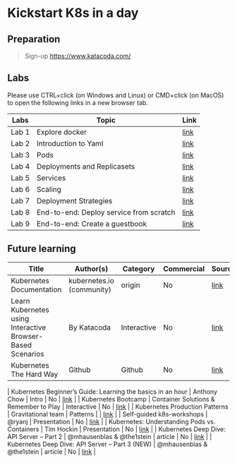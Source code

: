 # Kickstart K8s in a day

## Preparation
> Sign-up https://www.katacoda.com/

## Labs
Please use CTRL+click (on Windows and Linux) or CMD+click (on MacOS) to open the following links in a new browser tab.

| Labs  | Topic           | Link  |
| ----- |-------------| -----|
| Lab 1 | Explore docker | [link](labs/lab1:docker.md) |
| Lab 2 | Introduction to Yaml | [link](https://yaml-online-parser.appspot.com/) |
| Lab 3 | Pods      |    [link](labs/lab3:pods.md) |
| Lab 4 | Deployments and Replicasets |    [link](labs/lab4:deployment.md) |
| Lab 5 | Services      |    [link](labs/lab5:services.md) |
| Lab 6 | Scaling      |    [link](labs/lab6:scaling.md) |
| Lab 7 | Deployment Strategies      |    [link](labs/lab7:deployment-strategies.md) |
| Lab 8 | End-to-end: Deploy service from scratch |    [link](https://www.katacoda.com/courses/kubernetes/deploy-service-from-source) |
| Lab 9 | End-to-end: Create a guestbook |    [link](https://github.com/kubernetes/examples/tree/master/guestbook-go) |

## Future learning
| Title | Author(s) | Category | Commercial | Source |
| ----- | --------- | -------- | ---------- | ------ |
| Kubernetes Documentation|kubernetes.io (community) | origin | No | [link](https://kubernetes.io/docs/home/)|
| Learn Kubernetes using Interactive Browser-Based Scenarios | By Katacoda | Interactive | No | [link](https://www.katacoda.com/courses/kubernetes) |
| Kubernetes The Hard Way | Github | Github | No | [link](https://github.com/kelseyhightower/kubernetes-the-hard-way)

| Kubernetes Beginner’s Guide: Learning the basics in an hour | Anthony Chow | Intro | No | [link](https://www.weave.works/kubernetes-beginners-guide/) |
| Kubernetes Bootcamp | Container Solutions & Remember to Play | Interactive | No | [link](https://kubernetesbootcamp.github.io/kubernetes-bootcamp/) |
| Kubernetes Production Patterns | Gravitational team | Patterns |  | [link](https://github.com/gravitational/workshop/blob/master/k8sprod.md) |
| Self-guided k8s-workshops | @ryanj  | Presentation | No | [link](bit.ly/k8s-workshops ) |
| Kubernetes: Understanding Pods vs. Containers | Tim Hockin | Presentation | No | [link](https://speakerdeck.com/thockin/kubernetes-understanding-pods-vs-containers) |
| Kubernetes Deep Dive: API Server – Part 2  | @mhausenblas & @the1stein  | article | No | [link](https://blog.openshift.com/kubernetes-deep-dive-api-server-part-2/) |
| Kubernetes Deep Dive: API Server – Part 3 (NEW) | @mhausenblas & @the1stein  | article | No | [link](https://blog.openshift.com/kubernetes-deep-dive-api-server-part-3a/) |